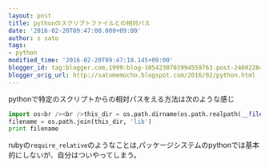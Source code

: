 ```yaml
---
layout: post
title: pythonのスクリプトファイルとの相対パス
date: '2016-02-20T09:47:00.000+09:00'
author: s sato
tags:
- python
modified_time: '2016-02-20T09:47:18.145+09:00'
blogger_id: tag:blogger.com,1999:blog-1054230703994559763.post-246022841382327137
blogger_orig_url: http://satomemocho.blogspot.com/2016/02/python.html
---
```


pythonで特定のスクリプトからの相対パスをえる方法は次のような感じ

```python
import os<br /><br />this_dir = os.path.dirname(os.path.realpath(__file__))
filename = os.path.join(this_dir, 'lib')
print filename
```

rubyの```require_relative```のようなことは,パッケージシステムのpythonでは基本的にしないが、自分はついやってしまう。